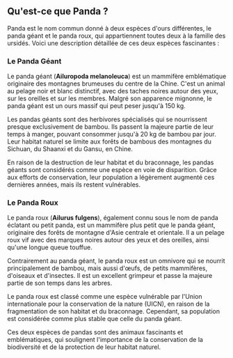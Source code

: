 ## Qu'est-ce que Panda ?

Panda est le nom commun donné à deux espèces d'ours différentes, le panda géant et le panda roux, qui appartiennent toutes deux à la famille des ursidés. Voici une description détaillée de ces deux espèces fascinantes :

### Le Panda Géant

Le panda géant (**Ailuropoda melanoleuca**) est un mammifère emblématique originaire des montagnes brumeuses du centre de la Chine. C'est un animal au pelage noir et blanc distinctif, avec des taches noires autour des yeux, sur les oreilles et sur les membres. Malgré son apparence mignonne, le panda géant est un ours massif qui peut peser jusqu'à 150 kg.

Les pandas géants sont des herbivores spécialisés qui se nourrissent presque exclusivement de bambou. Ils passent la majeure partie de leur temps à manger, pouvant consommer jusqu'à 20 kg de bambou par jour. Leur habitat naturel se limite aux forêts de bambous des montagnes du Sichuan, du Shaanxi et du Gansu, en Chine.

En raison de la destruction de leur habitat et du braconnage, les pandas géants sont considérés comme une espèce en voie de disparition. Grâce aux efforts de conservation, leur population a légèrement augmenté ces dernières années, mais ils restent vulnérables.

### Le Panda Roux

Le panda roux (**Ailurus fulgens**), également connu sous le nom de panda éclatant ou petit panda, est un mammifère plus petit que le panda géant, originaire des forêts de montagne d'Asie centrale et orientale. Il a un pelage roux vif avec des marques noires autour des yeux et des oreilles, ainsi qu'une longue queue touffue.

Contrairement au panda géant, le panda roux est un omnivore qui se nourrit principalement de bambou, mais aussi d'œufs, de petits mammifères, d'oiseaux et d'insectes. Il est un excellent grimpeur et passe la majeure partie de son temps dans les arbres.

Le panda roux est classé comme une espèce vulnérable par l'Union internationale pour la conservation de la nature (UICN), en raison de la fragmentation de son habitat et du braconnage. Cependant, sa population est considérée comme plus stable que celle du panda géant.

Ces deux espèces de pandas sont des animaux fascinants et emblématiques, qui soulignent l'importance de la conservation de la biodiversité et de la protection de leur habitat naturel.